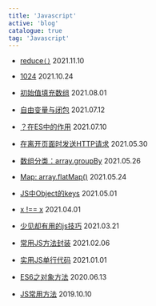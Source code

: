 ```yaml
---
title: 'Javascript'
active: 'blog'
catalogue: true
tag: 'Javascript'
---
```


- [reduce`()`](./libs/20211110) <Tag>2021.11.10</Tag>

- [1024](./libs/20211024) <Tag>2021.10.24</Tag>

- [初始值填充数组](./libs/20210801) <Tag>2021.08.01</Tag>

- [自由变量与闭包](./libs/20210712) <Tag>2021.07.12</Tag>

- [？在ES中的作用](./libs/20210710) <Tag>2021.07.10</Tag>

- [在离开页面时发送HTTP请求](./libs/20210530) <Tag>2021.05.30</Tag>

- [数组分类：array.groupBy](./libs/20210526) <Tag>2021.05.26</Tag>

- [Map: array.flatMap()](./libs/20210524) <Tag>2021.05.24</Tag>

- [JS中Object的keys](./libs/20210501) <Tag>2021.05.01</Tag>

- [x !== x](./libs/20210401) <Tag>2021.04.01</Tag>

- [少见却有用的js技巧](./libs/20210321) <Tag>2021.03.21</Tag>

- [常用JS方法封装](./libs/20210206) <Tag>2021.02.06</Tag>

- [实用JS单行代码](./libs/20210101) <Tag>2021.01.01</Tag>

- [ES6之对象方法](./libs/20200613) <Tag>2020.06.13</Tag>

- [JS常用方法](./libs/20191010) <Tag>2019.10.10</Tag>
